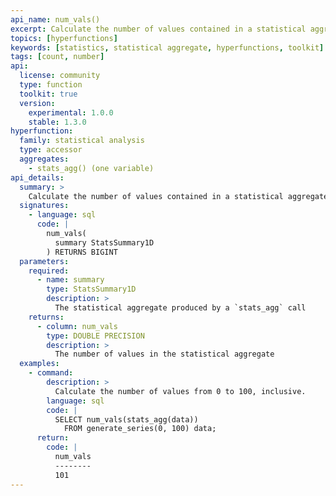 ```yaml
---
api_name: num_vals()
excerpt: Calculate the number of values contained in a statistical aggregate
topics: [hyperfunctions]
keywords: [statistics, statistical aggregate, hyperfunctions, toolkit]
tags: [count, number]
api:
  license: community
  type: function
  toolkit: true
  version:
    experimental: 1.0.0
    stable: 1.3.0
hyperfunction:
  family: statistical analysis
  type: accessor
  aggregates:
    - stats_agg() (one variable)
api_details:
  summary: >
    Calculate the number of values contained in a statistical aggregate.
  signatures:
    - language: sql
      code: |
        num_vals(
          summary StatsSummary1D
        ) RETURNS BIGINT
  parameters:
    required:
      - name: summary
        type: StatsSummary1D
        description: >
          The statistical aggregate produced by a `stats_agg` call
    returns:
      - column: num_vals
        type: DOUBLE PRECISION
        description: >
          The number of values in the statistical aggregate
  examples:
    - command:
        description: >
          Calculate the number of values from 0 to 100, inclusive.
        language: sql
        code: |
          SELECT num_vals(stats_agg(data))
            FROM generate_series(0, 100) data;
      return:
        code: |
          num_vals
          --------
          101
---
```



